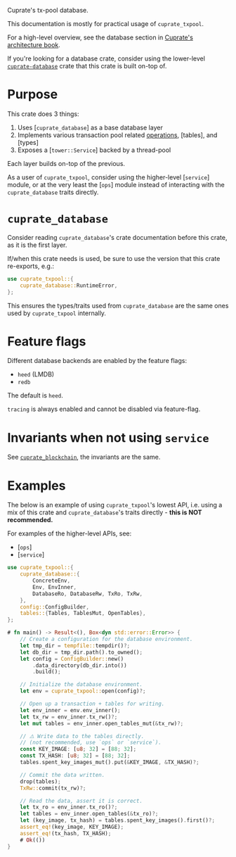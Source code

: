 Cuprate's tx-pool database.

This documentation is mostly for practical usage of `cuprate_txpool`.

For a high-level overview, see the database section in
[Cuprate's architecture book](https://architecture.cuprate.org).

If you're looking for a database crate, consider using the lower-level
[`cuprate-database`](https://doc.cuprate.org/cuprate_database)
crate that this crate is built on-top of.

# Purpose

This crate does 3 things:

1. Uses [`cuprate_database`] as a base database layer
1. Implements various transaction pool related [operations](ops), [tables], and [types]
1. Exposes a [`tower::Service`] backed by a thread-pool

Each layer builds on-top of the previous.

As a user of `cuprate_txpool`, consider using the higher-level [`service`] module,
or at the very least the [`ops`] module instead of interacting with the `cuprate_database` traits directly.

# `cuprate_database`

Consider reading `cuprate_database`'s crate documentation before this crate, as it is the first layer.

If/when this crate needs is used, be sure to use the version that this crate re-exports, e.g.:

```rust
use cuprate_txpool::{
    cuprate_database::RuntimeError,
};
```

This ensures the types/traits used from `cuprate_database` are the same ones used by `cuprate_txpool` internally.

# Feature flags
Different database backends are enabled by the feature flags:

- `heed` (LMDB)
- `redb`

The default is `heed`.

`tracing` is always enabled and cannot be disabled via feature-flag.
<!-- FIXME: tracing should be behind a feature flag -->

# Invariants when not using `service`

See [`cuprate_blockchain`](https://doc.cuprate.org/cuprate_blockchain), the invariants are the same.

# Examples

The below is an example of using `cuprate_txpool`'s
lowest API, i.e. using a mix of this crate and `cuprate_database`'s traits directly -
**this is NOT recommended.**

For examples of the higher-level APIs, see:

- [`ops`]
- [`service`]

```rust
use cuprate_txpool::{
    cuprate_database::{
        ConcreteEnv,
        Env, EnvInner,
        DatabaseRo, DatabaseRw, TxRo, TxRw,
    },
    config::ConfigBuilder,
    tables::{Tables, TablesMut, OpenTables},
};

# fn main() -> Result<(), Box<dyn std::error::Error>> {
    // Create a configuration for the database environment.
    let tmp_dir = tempfile::tempdir()?;
    let db_dir = tmp_dir.path().to_owned();
    let config = ConfigBuilder::new()
        .data_directory(db_dir.into())
        .build();

    // Initialize the database environment.
    let env = cuprate_txpool::open(config)?;

    // Open up a transaction + tables for writing.
    let env_inner = env.env_inner();
    let tx_rw = env_inner.tx_rw()?;
    let mut tables = env_inner.open_tables_mut(&tx_rw)?;

    // ⚠️ Write data to the tables directly.
    // (not recommended, use `ops` or `service`).
    const KEY_IMAGE: [u8; 32] = [88; 32];
    const TX_HASH: [u8; 32] = [88; 32];
    tables.spent_key_images_mut().put(&KEY_IMAGE, &TX_HASH)?;

    // Commit the data written.
    drop(tables);
    TxRw::commit(tx_rw)?;

    // Read the data, assert it is correct.
    let tx_ro = env_inner.tx_ro()?;
    let tables = env_inner.open_tables(&tx_ro)?;
    let (key_image, tx_hash) = tables.spent_key_images().first()?;
    assert_eq!(key_image, KEY_IMAGE);
    assert_eq!(tx_hash, TX_HASH);
    # Ok(())
}
```
